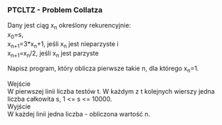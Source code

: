 ### PTCLTZ - Problem Collatza

Dany jest ciąg x<sub>n</sub> określony rekurencyjnie:\
x<sub>0</sub>=s,\
x<sub>n+1</sub>=3*x<sub>n</sub>+1, jeśli x<sub>n</sub> jest nieparzyste i\
x<sub>n+1</sub>=x<sub>n</sub>/2, jeśli x<sub>n</sub> jest parzyste

Napisz program, który oblicza pierwsze takie n, dla którego x<sub>n</sub>=1.

Wejście\
W pierwszej linii liczba testów t. W każdym z t kolejnych wierszy jedna liczba całkowita s, 1 <= s <= 10000.\
Wyjście\
W każdej linii jedna liczba - obliczona wartość n.

